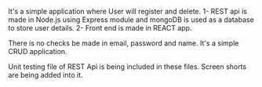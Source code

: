 It's a simple application where User will register and delete.
1- REST api is made in Node.js using Express module and mongoDB is used as a database to store user details.
2- Front end is made in REACT app.

There is no checks be made in email, password and name. It's a simple CRUD application.

Unit testing file of REST Api is being included in these files. Screen shorts are being added into it.
